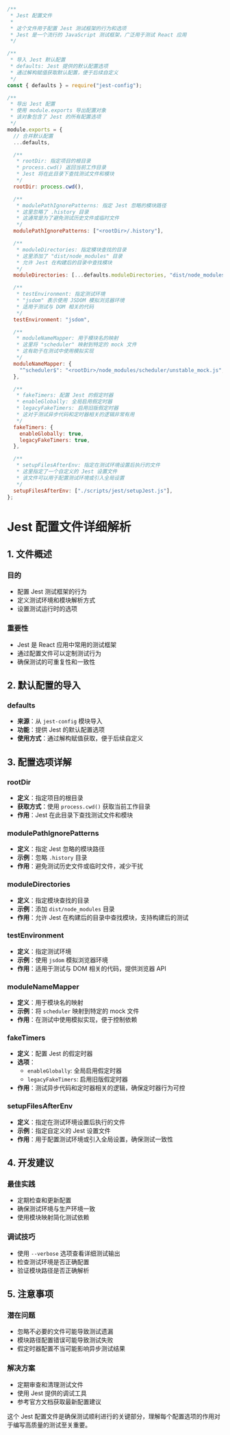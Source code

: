 ```javascript:scripts/jest/jest.config.js
/**
 * Jest 配置文件
 *
 * 这个文件用于配置 Jest 测试框架的行为和选项
 * Jest 是一个流行的 JavaScript 测试框架，广泛用于测试 React 应用
 */

/**
 * 导入 Jest 默认配置
 * defaults: Jest 提供的默认配置选项
 * 通过解构赋值获取默认配置，便于后续自定义
 */
const { defaults } = require("jest-config");

/**
 * 导出 Jest 配置
 * 使用 module.exports 导出配置对象
 * 该对象包含了 Jest 的所有配置选项
 */
module.exports = {
  // 合并默认配置
  ...defaults,

  /**
   * rootDir: 指定项目的根目录
   * process.cwd() 返回当前工作目录
   * Jest 将在此目录下查找测试文件和模块
   */
  rootDir: process.cwd(),

  /**
   * modulePathIgnorePatterns: 指定 Jest 忽略的模块路径
   * 这里忽略了 .history 目录
   * 这通常是为了避免测试历史文件或临时文件
   */
  modulePathIgnorePatterns: ["<rootDir>/.history"],

  /**
   * moduleDirectories: 指定模块查找的目录
   * 这里添加了 "dist/node_modules" 目录
   * 允许 Jest 在构建后的目录中查找模块
   */
  moduleDirectories: [...defaults.moduleDirectories, "dist/node_modules"],

  /**
   * testEnvironment: 指定测试环境
   * "jsdom" 表示使用 JSDOM 模拟浏览器环境
   * 适用于测试与 DOM 相关的代码
   */
  testEnvironment: "jsdom",

  /**
   * moduleNameMapper: 用于模块名的映射
   * 这里将 "scheduler" 映射到特定的 mock 文件
   * 这有助于在测试中使用模拟实现
   */
  moduleNameMapper: {
    "^scheduler$": "<rootDir>/node_modules/scheduler/unstable_mock.js",
  },

  /**
   * fakeTimers: 配置 Jest 的假定时器
   * enableGlobally: 全局启用假定时器
   * legacyFakeTimers: 启用旧版假定时器
   * 这对于测试异步代码和定时器相关的逻辑非常有用
   */
  fakeTimers: {
    enableGlobally: true,
    legacyFakeTimers: true,
  },

  /**
   * setupFilesAfterEnv: 指定在测试环境设置后执行的文件
   * 这里指定了一个自定义的 Jest 设置文件
   * 该文件可以用于配置测试环境或引入全局设置
   */
  setupFilesAfterEnv: ["./scripts/jest/setupJest.js"],
};
```

# Jest 配置文件详细解析

## 1. 文件概述

### 目的

- 配置 Jest 测试框架的行为
- 定义测试环境和模块解析方式
- 设置测试运行时的选项

### 重要性

- Jest 是 React 应用中常用的测试框架
- 通过配置文件可以定制测试行为
- 确保测试的可重复性和一致性

## 2. 默认配置的导入

### defaults

- **来源**：从 `jest-config` 模块导入
- **功能**：提供 Jest 的默认配置选项
- **使用方式**：通过解构赋值获取，便于后续自定义

## 3. 配置选项详解

### rootDir

- **定义**：指定项目的根目录
- **获取方式**：使用 `process.cwd()` 获取当前工作目录
- **作用**：Jest 在此目录下查找测试文件和模块

### modulePathIgnorePatterns

- **定义**：指定 Jest 忽略的模块路径
- **示例**：忽略 `.history` 目录
- **作用**：避免测试历史文件或临时文件，减少干扰

### moduleDirectories

- **定义**：指定模块查找的目录
- **示例**：添加 `dist/node_modules` 目录
- **作用**：允许 Jest 在构建后的目录中查找模块，支持构建后的测试

### testEnvironment

- **定义**：指定测试环境
- **示例**：使用 `jsdom` 模拟浏览器环境
- **作用**：适用于测试与 DOM 相关的代码，提供浏览器 API

### moduleNameMapper

- **定义**：用于模块名的映射
- **示例**：将 `scheduler` 映射到特定的 mock 文件
- **作用**：在测试中使用模拟实现，便于控制依赖

### fakeTimers

- **定义**：配置 Jest 的假定时器
- **选项**：
  - `enableGlobally`: 全局启用假定时器
  - `legacyFakeTimers`: 启用旧版假定时器
- **作用**：测试异步代码和定时器相关的逻辑，确保定时器行为可控

### setupFilesAfterEnv

- **定义**：指定在测试环境设置后执行的文件
- **示例**：指定自定义的 Jest 设置文件
- **作用**：用于配置测试环境或引入全局设置，确保测试一致性

## 4. 开发建议

### 最佳实践

- 定期检查和更新配置
- 确保测试环境与生产环境一致
- 使用模块映射简化测试依赖

### 调试技巧

- 使用 `--verbose` 选项查看详细测试输出
- 检查测试环境是否正确配置
- 验证模块路径是否正确解析

## 5. 注意事项

### 潜在问题

- 忽略不必要的文件可能导致测试遗漏
- 模块路径配置错误可能导致测试失败
- 假定时器配置不当可能影响异步测试结果

### 解决方案

- 定期审查和清理测试文件
- 使用 Jest 提供的调试工具
- 参考官方文档获取最新配置建议

这个 Jest 配置文件是确保测试顺利进行的关键部分，理解每个配置选项的作用对于编写高质量的测试至关重要。
